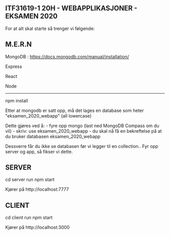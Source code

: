 ## ITF31619-1 20H - WEBAPPLIKASJONER - EKSAMEN 2020

For at alt skal starte så trenger vi følgende:

M.E.R.N
  -------
  
  MongoDB : https://docs.mongodb.com/manual/installation/
  
  Express
  
  React
  
  Node

  -------
  npm install

  Etter at mongodb er satt opp, må det lages en database som heter "eksamen_2020_webapp" (all lowercase)

Dette gjøres ved å: 
    - fyre opp mongo (last ned MongoDB Compass om du vil) 
    - skriv: use eksamen_2020_webapp
    - du skal nå få en bekreftelse på at du bruker databasen eksamen_2020_webapp
  
  Dessverre får du ikke se databasen før vi legger til en collection.. Fyr opp server og app, så fikser vi dette.


## SERVER

  cd server
  run npm start

  Kjører på http://localhost:7777


## CLIENT

  cd client
  run npm start

  Kjører på http://localhost:3000
